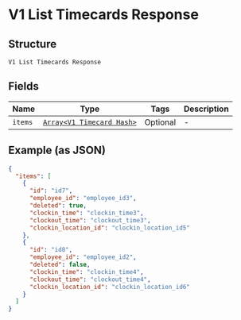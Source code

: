 
# V1 List Timecards Response

## Structure

`V1 List Timecards Response`

## Fields

| Name | Type | Tags | Description |
|  --- | --- | --- | --- |
| `items` | [`Array<V1 Timecard Hash>`](/doc/models/v1-timecard.md) | Optional | - |

## Example (as JSON)

```json
{
  "items": [
    {
      "id": "id7",
      "employee_id": "employee_id3",
      "deleted": true,
      "clockin_time": "clockin_time3",
      "clockout_time": "clockout_time3",
      "clockin_location_id": "clockin_location_id5"
    },
    {
      "id": "id8",
      "employee_id": "employee_id2",
      "deleted": false,
      "clockin_time": "clockin_time4",
      "clockout_time": "clockout_time4",
      "clockin_location_id": "clockin_location_id6"
    }
  ]
}
```

